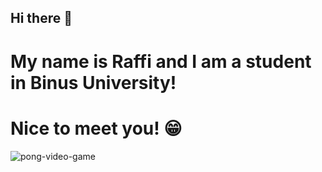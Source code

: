 ## Hi there 👋

# My name is Raffi and I am a student in Binus University! 
# Nice to meet you! 😁

![pong-video-game](https://github.com/raffiwr/raffiwr/assets/145559021/be9959f6-d80e-49c8-aa9f-f4d884edd5d6)

<!--
**raffiwr/raffiwr** is a ✨ _special_ ✨ repository because its `README.md` (this file) appears on your GitHub profile.



